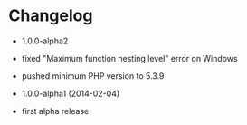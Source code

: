 Changelog
=========

* 1.0.0-alpha2

 * fixed "Maximum function nesting level" error on Windows
 * pushed minimum PHP version to 5.3.9

* 1.0.0-alpha1 (2014-02-04)

 * first alpha release
